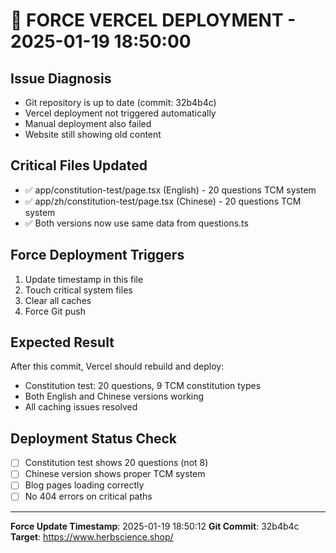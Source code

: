 # 🚀 FORCE VERCEL DEPLOYMENT - 2025-01-19 18:50:00

## Issue Diagnosis
- Git repository is up to date (commit: 32b4b4c)
- Vercel deployment not triggered automatically
- Manual deployment also failed
- Website still showing old content

## Critical Files Updated
- ✅ app/constitution-test/page.tsx (English) - 20 questions TCM system
- ✅ app/zh/constitution-test/page.tsx (Chinese) - 20 questions TCM system  
- ✅ Both versions now use same data from questions.ts

## Force Deployment Triggers
1. Update timestamp in this file
2. Touch critical system files
3. Clear all caches
4. Force Git push

## Expected Result
After this commit, Vercel should rebuild and deploy:
- Constitution test: 20 questions, 9 TCM constitution types
- Both English and Chinese versions working
- All caching issues resolved

## Deployment Status Check
- [ ] Constitution test shows 20 questions (not 8)
- [ ] Chinese version shows proper TCM system
- [ ] Blog pages loading correctly
- [ ] No 404 errors on critical paths

---
**Force Update Timestamp**: 2025-01-19 18:50:12
**Git Commit**: 32b4b4c
**Target**: https://www.herbscience.shop/ 